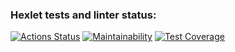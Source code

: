 ### Hexlet tests and linter status:
[![Actions Status](https://github.com/maximl93/java-project-99/actions/workflows/hexlet-check.yml/badge.svg)](https://github.com/maximl93/java-project-99/actions)
[![Maintainability](https://api.codeclimate.com/v1/badges/825aa7ebe7aca190ba33/maintainability)](https://codeclimate.com/github/maximl93/java-project-99/maintainability)
[![Test Coverage](https://api.codeclimate.com/v1/badges/825aa7ebe7aca190ba33/test_coverage)](https://codeclimate.com/github/maximl93/java-project-99/test_coverage)
